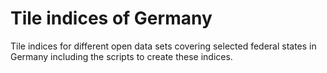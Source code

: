 # Tile indices of Germany

Tile indices for different open data sets covering selected federal states in Germany including the scripts to create these indices.

